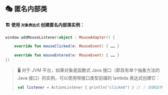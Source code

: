 ## 🎭 匿名内部类

#### 🏗️ 使用 `对象表达式` 创建匿名内部类实例：

```kotlin
window.addMouseListener(object : MouseAdapter() {

    override fun mouseClicked(e: MouseEvent) { …… }

    override fun mouseEntered(e: MouseEvent) { …… }
})
```

> 🖥️ 对于 JVM 平台，如果对象是函数式 Java 接口（即具有单个抽象方法的
> Java 接口）的实例，可以使用带接口类型前缀的 lambda 表达式创建它：
>
> ```kotlin
>val listener = ActionListener { println("clicked") } // 🖱️ 创建监听器
> ```